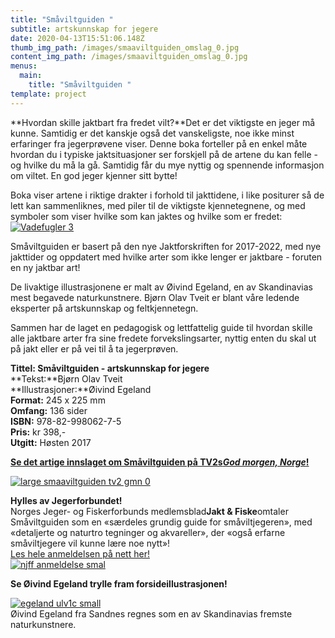 ```yaml
---
title: "Småviltguiden "
subtitle: artskunnskap for jegere
date: 2020-04-13T15:51:06.148Z
thumb_img_path: /images/smaaviltguiden_omslag_0.jpg
content_img_path: /images/smaaviltguiden_omslag_0.jpg
menus:
  main:
    title: "Småviltguiden "
template: project
---
```

**Hvordan skille jaktbart fra fredet vilt?**Det er det viktigste en jeger må kunne. Samtidig er det kanskje også det vanskeligste, noe ikke minst erfaringer fra jegerprøvene viser. Denne boka forteller på en enkel måte hvordan du i typiske jaktsituasjoner ser forskjell på de artene du kan felle - og hvilke du må la gå. Samtidig får du mye nyttig og spennende informasjon om viltet. En god jeger kjenner sitt bytte!

Boka viser artene i riktige drakter i forhold til jakttidene, i like positurer så de lett kan sammenliknes, med piler til de viktigste kjennetegnene, og med symboler som viser hvilke som kan jaktes og hvilke som er fredet:\
[![Vadefugler 3](https://ornforlag.no/static/a1d66b4fa7404a9223a59779e17e47af/4b190/vadere_oppslag4b.jpg "Vadefugler 3")](https://ornforlag.no/static/a1d66b4fa7404a9223a59779e17e47af/e5166/vadere_oppslag4b.jpg)

Småviltguiden er basert på den nye Jaktforskriften for 2017-2022, med nye jakttider og oppdatert med hvilke arter som ikke lenger er jaktbare - foruten en ny jaktbar art!

De livaktige illustrasjonene er malt av Øivind Egeland, en av Skandinavias mest begavede naturkunstnere. Bjørn Olav Tveit er blant våre ledende eksperter på artskunnskap og feltkjennetegn.

Sammen har de laget en pedagogisk og lettfattelig guide til hvordan skille alle jaktbare arter fra sine fredete forvekslingsarter, nyttig enten du skal ut på jakt eller er på vei til å ta jegerprøven.

**Tittel: Småviltguiden - artskunnskap for jegere**\
**Tekst:**Bjørn Olav Tveit\
**Illustrasjoner:**Øivind Egeland\
**Format:** 245 x 225 mm\
**Omfang:** 136 sider\
**ISBN:** 978-82-998062-7-5\
**Pris:** kr 398,-\
**Utgitt:** Høsten 2017

**[Se det artige innslaget om Småviltguiden på TV2s*God morgen, Norge*!](http://www.tv2.no/v/1236888/)**

[![large smaaviltguiden tv2 gmn 0](https://ornforlag.no/static/d9e9601059d5cd8385fd230c92ee4c52/4ec73/large_smaaviltguiden_tv2_gmn_0.jpg "large smaaviltguiden tv2 gmn 0")](http://www.tv2.no/v/1236888/)

**Hylles av Jegerforbundet!**\
Norges Jeger- og Fiskerforbunds medlemsblad**Jakt & Fiske**omtaler Småviltguiden som en «særdeles grundig guide for småviltjegeren», med «detaljerte og naturtro tegninger og akvareller», der «også erfarne småviltjegere vil kunne lære noe nytt»!\
[Les hele anmeldelsen på nett her!\
![njff anmeldelse smal](https://ornforlag.no/static/930aa10671543e48a45e339d753d3b71/bec10/njff-anmeldelse_smal.jpg "njff anmeldelse smal")](https://www.njff.no/tema/jaktogfiske/Sider/Grundig-guide-for-smaviltjegeren.aspx)

**Se Øivind Egeland trylle fram forsideillustrasjonen!**

[![egeland ulv1c small](https://ornforlag.no/static/3419ff581422e92e78bee5cf216d9718/41099/egeland_ulv1c_small.jpg "egeland ulv1c small")](https://ornforlag.no/static/3419ff581422e92e78bee5cf216d9718/41099/egeland_ulv1c_small.jpg)\
Øivind Egeland fra Sandnes regnes som en av Skandinavias fremste naturkunstnere.